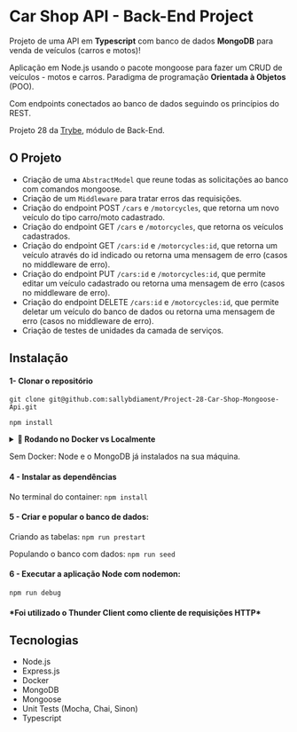 # Car Shop API - Back-End Project

Projeto de uma API em **Typescript** com banco de dados **MongoDB** para venda de veículos (carros e motos)!

Aplicação em Node.js usando o pacote mongoose para fazer um CRUD de veículos - motos e carros.
Paradigma de programação **Orientada à Objetos** (POO).

Com endpoints conectados ao banco de dados seguindo os princípios do REST.

Projeto 28 da [Trybe](https://wwww.betrybe.com), módulo de Back-End.

## O Projeto

* Criação de uma `AbstractModel` que reune todas as solicitações ao banco com comandos mongoose.
* Criação de um `Middleware` para tratar erros das requisições.
* Criação do endpoint POST `/cars` e `/motorcycles`, que retorna um novo veículo do tipo carro/moto cadastrado.
* Criação do endpoint GET `/cars` e `/motorcycles`, que retorna os veículos cadastrados.
* Criação do endpoint GET `/cars:id` e `/motorcycles:id`, que retorna um veículo através do id indicado ou retorna uma mensagem de erro (casos no middleware de erro).
* Criação do endpoint PUT `/cars:id` e `/motorcycles:id`, que permite editar um veículo cadastrado ou retorna uma mensagem de erro (casos no middleware de erro).
* Criação do endpoint DELETE `/cars:id` e `/motorcycles:id`, que permite deletar um veículo do banco de dados ou retorna uma mensagem de erro (casos no middleware de erro).
* Criação de testes de unidades da camada de serviços.

## Instalação 


#### 1- Clonar o repositório

```git clone git@github.com:sallybdiament/Project-28-Car-Shop-Mongoose-Api.git```




```npm install```

<details>
  <summary><strong>🐳 Rodando no Docker vs Localmente</strong></summary>
  
#### 2 - Subir os containers `car_shop` e `car_shop_db` utilizando o docker-compose

Na raíz do projeto: ```docker-compose up -d```

#### 3 - Abrir o terminal do container `car_shop`

```docker exec -it car_shop bash```
</details>

Sem Docker: Node e o MongoDB já instalados na sua máquina.
#### 4 - Instalar as dependências

No terminal do container: ```npm install```

#### 5 - Criar e popular o banco de dados:

Criando as tabelas: ```npm run prestart```

Populando o banco com dados: ```npm run seed```

#### 6 - Executar a aplicação Node com nodemon:

```npm run debug```

#### \*Foi utilizado o Thunder Client como cliente de requisições HTTP\*

## Tecnologias
- Node.js
- Express.js
- Docker
- MongoDB
- Mongoose
- Unit Tests (Mocha, Chai, Sinon)
- Typescript